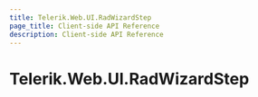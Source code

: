 ```yaml
---
title: Telerik.Web.UI.RadWizardStep
page_title: Client-side API Reference
description: Client-side API Reference
---
```


# Telerik.Web.UI.RadWizardStep 